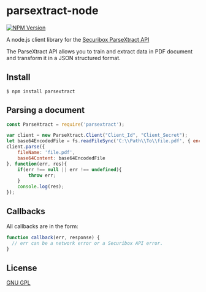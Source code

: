 parsextract-node
==============
[![NPM Version][npm-image]][npm-url]

A node.js client library for the [Securibox ParseXtract API][1]

The ParseXtract API allows you to train and extract data in PDF document and transform it in a JSON structured format.

## Install
```console
$ npm install parsextract
```

## Parsing a document
```javascript
const ParseXtract = require('parsextract');

var client = new ParseXtract.Client("Client_Id", "Client_Secret");
let base64EncodedFile = fs.readFileSync('C:\\Path\\To\\file.pdf', { encoding: 'base64' });
client.parse({
    fileName: 'file.pdf',
    base64Content: base64EncodedFile
}, function(err, res){
    if(err !== null || err !== undefined){
        throw err;
    }
    console.log(res);
});
```

## Callbacks
All callbacks are in the form:
```javascript
function callback(err, response) {
  // err can be a network error or a Securibox API error.
}
```

## License
[GNU GPL][2]

[1]: https://www.securibox.eu/en/px
[2]: https://github.com/Securibox/parsextract-node/blob/master/LICENSE
[npm-image]: https://img.shields.io/badge/npm-0.0.1-brightgreen.svg
[npm-url]: https://npmjs.org/package/parsextract